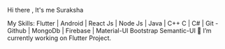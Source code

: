 Hi there , It's me Suraksha

My Skills:
Flutter | Android | React Js | Node Js | Java | C++ C | C# | Git - Github | MongoDb | Firebase | Material-UI Bootstrap Semantic-UI
🔭 I’m currently working on Flutter Project.



